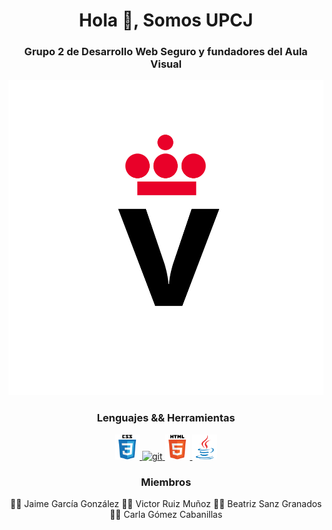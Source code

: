 <h1 align="center">Hola 👋, Somos UPCJ</h1>
<h3 align="center">Grupo 2 de Desarrollo Web Seguro y fundadores del Aula Visual</h3>

<div align="center">
  <img src = "https://github.com/DWS-2025/project-grupo-2/blob/main/AulaVisual/src/main/resources/static/images/1.svg" alt="AulaVisual"/>
</div>  
<h3 align="center">Lenguajes && Herramientas</h3>
<p align="center"> <a href="https://www.w3schools.com/css/" target="_blank" rel="noreferrer"> <img src="https://raw.githubusercontent.com/devicons/devicon/master/icons/css3/css3-original-wordmark.svg" alt="css3" width="40" height="40"/> </a> <a href="https://git-scm.com/" target="_blank" rel="noreferrer"> <img src="https://www.vectorlogo.zone/logos/git-scm/git-scm-icon.svg" alt="git" width="40" height="40"/> </a> <a href="https://www.w3.org/html/" target="_blank" rel="noreferrer"> <img src="https://raw.githubusercontent.com/devicons/devicon/master/icons/html5/html5-original-wordmark.svg" alt="html5" width="40" height="40"/> </a> <a href="https://www.java.com" target="_blank" rel="noreferrer"> <img src="https://raw.githubusercontent.com/devicons/devicon/master/icons/java/java-original.svg" alt="java" width="40" height="40"/> </a> </p>

<h3 align="center">Miembros</h3>
<div align="center">
👨‍🎓 Jaime García González
👨‍🎓 Victor Ruiz Muñoz
👨‍🎓 Beatriz Sanz Granados
👨‍🎓 Carla Gómez Cabanillas
</div>
